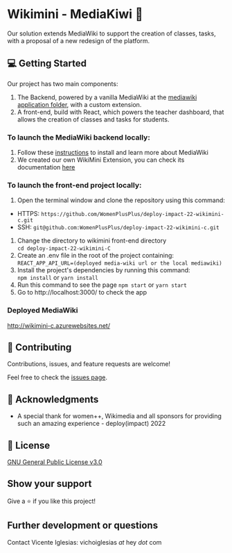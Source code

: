 # Wikimini - MediaKiwi 🥝

Our solution extends MediaWiki to support the creation of classes, tasks, with a proposal of a new redesign of the platform.

## :computer: Getting Started

Our project has two main components:
1. The Backend, powered by a vanilla MediaWiki at the [mediawiki application folder](./mediawiki/Application), with a custom extension.
2. A front-end, build with React, which powers the teacher dashboard, that allows the creation of classes and tasks for students.

### To launch the MediaWiki backend locally:
1. Follow these [instructions](./mediawiki/Application/Readme.md) to install and learn more about MediaWiki
2. We created our own WikiMini Extension, you can check its documentation [here](./mediawiki/Application/extensions/WikiMiniExtension)
 
### To launch the front-end project locally:

1. Open the terminal window and clone the repository using this command:

- HTTPS: `https://github.com/WomenPlusPlus/deploy-impact-22-wikimini-c.git`
- SSH: `git@github.com:WomenPlusPlus/deploy-impact-22-wikimini-c.git`

1. Change the directory to wikimini front-end directory  
`cd deploy-impact-22-wikimini-C`
2. Create an .env file in the root of the project containing:
  `REACT_APP_API_URL=(deployed media-wiki url or the local mediawiki)`
3. Install the project's dependencies by running this command:   
`npm install` or `yarn install`
4. Run this command to see the page `npm start` or `yarn start`
5. Go to http://localhost:3000/ to check the app

### Deployed MediaWiki
http://wikimini-c.azurewebsites.net/

## 🤝 Contributing

Contributions, issues, and feature requests are welcome!

Feel free to check the [issues page](./issues).

## :tada: Acknowledgments

- A special thank for women++, Wikimedia and all sponsors for providing such an amazing experience - deploy(impact) 2022

## 📝 License
[GNU General Public License v3.0](https://github.com/WomenPlusPlus/deploy-impact-22-wikimini-c/blob/development/LICENSE)

## Show your support

Give a ⭐️ if you like this project!

## Further development or questions
Contact Vicente Iglesias: vichoiglesias *at* hey *dot* com
